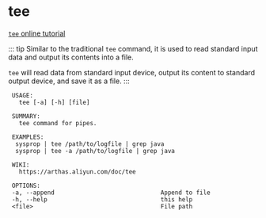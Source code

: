 tee
===

[`tee` online tutorial](https://arthas.aliyun.com/doc/arthas-tutorials.html?language=en&id=command-tee)

::: tip
Similar to the traditional `tee` command, it is used to read standard input data and output its contents into a file.

`tee` will read data from standard input device, output its content to standard output device, and save it as a file.
:::

```
 USAGE:
   tee [-a] [-h] [file]

 SUMMARY:
   tee command for pipes.

 EXAMPLES:
  sysprop | tee /path/to/logfile | grep java
  sysprop | tee -a /path/to/logfile | grep java

 WIKI:
   https://arthas.aliyun.com/doc/tee

 OPTIONS:
 -a, --append                              Append to file
 -h, --help                                this help
 <file>                                    File path
```